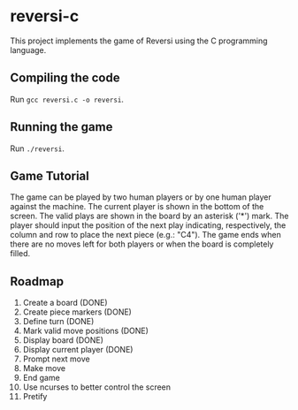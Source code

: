 # reversi-c

This project implements the game of Reversi using the C programming language.

## Compiling the code

Run `gcc reversi.c -o reversi`.

## Running the game

Run `./reversi`.

## Game Tutorial

The game can be played by two human players or by one human player against the machine.
The current player is shown in the bottom of the screen.
The valid plays are shown in the board by an asterisk ('*') mark.
The player should input the position of the next play indicating, respectively, the column and row to place the next piece (e.g.: "C4").
The game ends when there are no moves left for both players or when the board is completely filled.

## Roadmap

1. Create a board (DONE)
2. Create piece markers (DONE)
3. Define turn (DONE)
4. Mark valid move positions (DONE)
5. Display board (DONE)
6. Display current player (DONE)
7. Prompt next move
8. Make move
9. End game
10. Use ncurses to better control the screen
11. Pretify